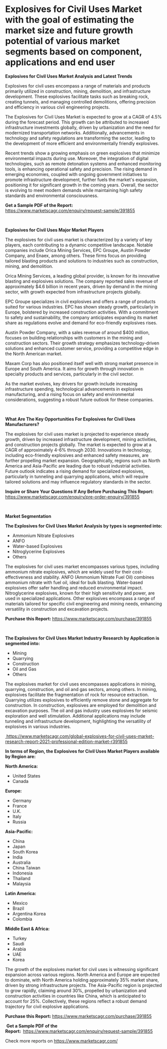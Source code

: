 <p><h1>Explosives for Civil Uses Market with the goal of estimating the market size and future growth potential of various market segments based on component, applications and end user</h1></p><p><strong>Explosives for Civil Uses Market Analysis and Latest Trends</strong></p>
<p><p>Explosives for civil uses encompass a range of materials and products primarily utilized in construction, mining, demolition, and infrastructure development. These explosives facilitate tasks such as breaking rock, creating tunnels, and managing controlled demolitions, offering precision and efficiency in various civil engineering projects. </p><p>The Explosives for Civil Uses Market is expected to grow at a CAGR of 4.5% during the forecast period. This growth can be attributed to increased infrastructure investments globally, driven by urbanization and the need for modernized transportation networks. Additionally, advancements in technology and safety regulations are transforming the sector, leading to the development of more efficient and environmentally friendly explosives. </p><p>Recent trends show a growing emphasis on green explosives that minimize environmental impacts during use. Moreover, the integration of digital technologies, such as remote detonation systems and enhanced monitoring tools, is enhancing operational safety and precision. The rising demand in emerging economies, coupled with ongoing government initiatives to promote infrastructure development, further fuels the market's expansion, positioning it for significant growth in the coming years. Overall, the sector is evolving to meet modern demands while maintaining high safety standards and environmental consciousness.</p></p>
<p><strong>Get a Sample PDF of the Report:&nbsp;</strong> <a href="https://www.marketscagr.com/enquiry/request-sample/391855?utm_campaign=1952&utm_medium=2&utm_source=Github&utm_content=ia&utm_term=16012025&utm_id=explosives-for-civil-uses">https://www.marketscagr.com/enquiry/request-sample/391855</a></p>
<p>&nbsp;</p>
<p><strong>Explosives for Civil Uses Major Market Players</strong></p>
<p><p>The explosives for civil uses market is characterized by a variety of key players, each contributing to a dynamic competitive landscape. Notable companies include Orica Mining Services, EPC Groupe, Austin Powder Company, and Enaex, among others. These firms focus on providing tailored blasting products and solutions to industries such as construction, mining, and demolition.</p><p>Orica Mining Services, a leading global provider, is known for its innovative blasting and explosives solutions. The company reported sales revenue of approximately $4.6 billion in recent years, driven by demand in the mining sector, with growth expected from infrastructure projects globally.</p><p>EPC Groupe specializes in civil explosives and offers a range of products suited for various industries. EPC has shown steady growth, particularly in Europe, bolstered by increased construction activities. With a commitment to safety and sustainability, the company anticipates expanding its market share as regulations evolve and demand for eco-friendly explosives rises.</p><p>Austin Powder Company, with a sales revenue of around $400 million, focuses on building relationships with customers in the mining and construction sectors. Their growth strategy emphasizes technology-driven solutions and enhanced customer service, providing a competitive edge in the North American market.</p><p>Maxam Corp has also positioned itself well with strong market presence in Europe and South America. It aims for growth through innovation in specialty products and services, particularly in the civil sector.</p><p>As the market evolves, key drivers for growth include increasing infrastructure spending, technological advancements in explosives manufacturing, and a rising focus on safety and environmental considerations, suggesting a robust future outlook for these companies.</p></p>
<p>&nbsp;</p>
<p><strong>What Are The Key Opportunities For Explosives for Civil Uses Manufacturers?</strong></p>
<p><p>The explosives for civil uses market is projected to experience steady growth, driven by increased infrastructure development, mining activities, and construction projects globally. The market is expected to grow at a CAGR of approximately 4-6% through 2030. Innovations in technology, including eco-friendly explosives and enhanced safety measures, are further propelling market expansion. Geographically, regions such as North America and Asia-Pacific are leading due to robust industrial activities. Future outlook indicates a rising demand for specialized explosives, particularly in tunneling and quarrying applications, which will require tailored solutions and may influence regulatory standards in the sector.</p></p>
<p><strong>Inquire or Share Your Questions If Any Before Purchasing This Report:</strong> <a href="https://www.marketscagr.com/enquiry/pre-order-enquiry/391855?utm_campaign=1952&utm_medium=2&utm_source=Github&utm_content=ia&utm_term=16012025&utm_id=explosives-for-civil-uses">https://www.marketscagr.com/enquiry/pre-order-enquiry/391855</a></p>
<p>&nbsp;</p>
<p><strong>Market Segmentation</strong></p>
<p><strong>The Explosives for Civil Uses Market Analysis by types is segmented into:</strong></p>
<p><ul><li>Ammonium Nitrate Explosives</li><li>ANFO</li><li>Water-based Explosives</li><li>Nitroglycerine Explosives</li><li>Others</li></ul></p>
<p><p>The explosives for civil uses market encompasses various types, including ammonium nitrate explosives, which are widely used for their cost-effectiveness and stability. ANFO (Ammonium Nitrate Fuel Oil) combines ammonium nitrate with fuel oil, ideal for bulk blasting. Water-based explosives offer safer handling and reduced environmental impact. Nitroglycerine explosives, known for their high sensitivity and power, are used in specialized applications. Other explosives encompass a range of materials tailored for specific civil engineering and mining needs, enhancing versatility in construction and excavation projects.</p></p>
<p><strong>Purchase this Report:&nbsp;</strong><a href="https://www.marketscagr.com/purchase/391855?utm_campaign=1952&utm_medium=2&utm_source=Github&utm_content=ia&utm_term=16012025&utm_id=explosives-for-civil-uses">https://www.marketscagr.com/purchase/391855</a></p>
<p>&nbsp;</p>
<p><strong>The Explosives for Civil Uses Market Industry Research by Application is segmented into:</strong></p>
<p><ul><li>Mining</li><li>Quarrying</li><li>Construction</li><li>Oil and Gas</li><li>Others</li></ul></p>
<p><p>The explosives market for civil uses encompasses applications in mining, quarrying, construction, and oil and gas sectors, among others. In mining, explosives facilitate the fragmentation of rock for resource extraction. Quarrying utilizes explosives to efficiently remove stone and aggregate for construction. In construction, explosives are employed for demolition and excavation purposes. The oil and gas industry uses explosives for seismic exploration and well stimulation. Additional applications may include tunneling and infrastructure development, highlighting the versatility of explosives in various industries.</p></p>
<p><a href="https://www.marketscagr.com/global-explosives-for-civil-uses-market-research-report-2021-professional-edition-market-r391855?utm_campaign=1952&utm_medium=2&utm_source=Github&utm_content=ia&utm_term=16012025&utm_id=explosives-for-civil-uses">&nbsp;https://www.marketscagr.com/global-explosives-for-civil-uses-market-research-report-2021-professional-edition-market-r391855</a></p>
<p><strong>In terms of Region, the Explosives for Civil Uses Market Players available by Region are:</strong></p>
<p>
    <p> <strong> North America: </strong>
        <ul>
            <li>United States</li>
            <li>Canada</li>
        </ul>
        </p> 
    <p> <strong> Europe: </strong>
        <ul>
            <li>Germany</li>
            <li>France</li>
            <li>U.K.</li>
            <li>Italy</li>
            <li>Russia</li>
        </ul>
        </p> 
    <p> <strong> Asia-Pacific: </strong>
        <ul>
            <li>China</li>
            <li>Japan</li>
            <li>South Korea</li>
            <li>India</li>
            <li>Australia</li>
            <li>China Taiwan</li>
            <li>Indonesia</li>
            <li>Thailand</li>
            <li>Malaysia</li>
        </ul>
        </p> 
    <p> <strong> Latin America: </strong>
        <ul>
            <li>Mexico</li>
            <li>Brazil</li>
            <li>Argentina Korea</li>
            <li>Colombia</li>
        </ul>
        </p> 
    <p> <strong> Middle East & Africa: </strong>
        <ul>
            <li>Turkey</li>
            <li>Saudi</li>
            <li>Arabia</li>
            <li>UAE</li>
            <li>Korea</li>
        </ul>
    </p>
    </p>
<p><p>The growth of the explosives market for civil uses is witnessing significant expansion across various regions. North America and Europe are expected to dominate, with North America holding approximately 35% market share, driven by strong infrastructure projects. The Asia-Pacific region is projected to grow rapidly, claiming around 30%, propelled by urbanization and construction activities in countries like China, which is anticipated to account for 25%. Collectively, these regions reflect a robust demand trajectory for civil explosive applications.</p></p>
<p><strong>Purchase this Report: </strong><a href="https://www.marketscagr.com/purchase/391855?utm_campaign=1952&utm_medium=2&utm_source=Github&utm_content=ia&utm_term=16012025&utm_id=explosives-for-civil-uses">https://www.marketscagr.com/purchase/391855</a></p>
<p>&nbsp;<strong>Get a Sample PDF of the Report:&nbsp;&nbsp;</strong><a href="https://www.marketscagr.com/enquiry/request-sample/391855?utm_campaign=1952&utm_medium=2&utm_source=Github&utm_content=ia&utm_term=16012025&utm_id=explosives-for-civil-uses">https://www.marketscagr.com/enquiry/request-sample/391855</a></p>
<p><strong></strong></p>
<p>Check more reports on <a href="https://www.marketscagr.com/?utm_campaign=1952&utm_medium=2&utm_source=Github&utm_content=ia&utm_term=16012025&utm_id=explosives-for-civil-uses">https://www.marketscagr.com/</a></p>